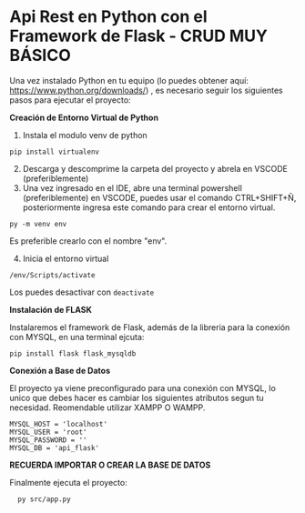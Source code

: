 # Api Rest en Python con el Framework de Flask - CRUD MUY BÁSICO

Una vez instalado Python en tu equipo (lo puedes obtener aquí: https://www.python.org/downloads/) , es necesario seguir los siguientes pasos para ejecutar el proyecto:

**Creación de Entorno Virtual de Python**

1. Instala el modulo venv de python

```
pip install virtualenv
```

2. Descarga y descomprime la carpeta del proyecto y abrela en VSCODE (preferiblemente)
3. Una vez ingresado en el IDE, abre una terminal powershell (preferiblemente) en VSCODE, puedes usar el comando CTRL+SHIFT+Ñ, posteriormente ingresa este comando para crear el entorno virtual. 

```
py -m venv env
```
Es preferible crearlo con el nombre "env".

4. Inicia el entorno virtual

```
/env/Scripts/activate
```
Los puedes desactivar con ``` deactivate ```

**Instalación de FLASK**

Instalaremos el framework de Flask, además de la libreria para la conexión con MYSQL, en una terminal ejcuta:

```
pip install flask flask_mysqldb
```

**Conexión a Base de Datos**

El proyecto ya viene preconfigurado para una conexión con MYSQL, lo unico que debes hacer es cambiar los siguientes atributos segun tu necesidad. Reomendable utilizar XAMPP O WAMPP. 
   
    MYSQL_HOST = 'localhost'
    MYSQL_USER = 'root'
    MYSQL_PASSWORD = ''
    MYSQL_DB = 'api_flask'

**RECUERDA IMPORTAR O CREAR LA BASE DE DATOS**

Finalmente ejecuta el proyecto:
```
  py src/app.py
```
